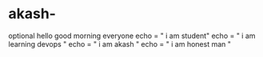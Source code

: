 # akash-
optional 
hello good morning everyone 
echo = " i am student"
echo = " i am learning devops "
echo = " i am akash "
echo = " i am honest man "

